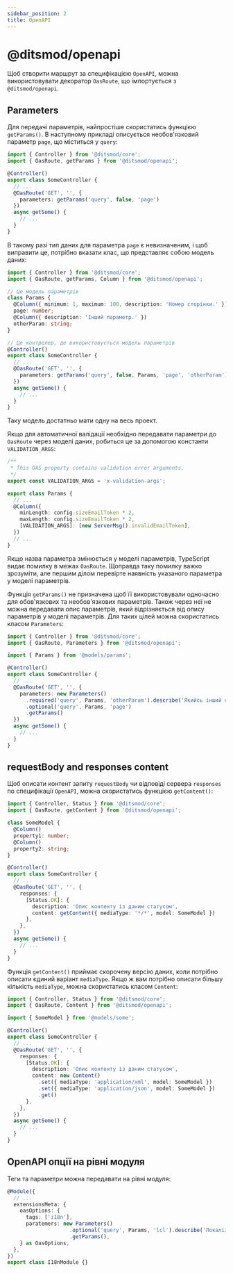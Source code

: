 ```yaml
---
sidebar_position: 2
title: OpenAPI
---
```


# @ditsmod/openapi

Щоб створити маршрут за специфікацією `OpenAPI`, можна використовувати декоратор `OasRoute`, що імпортується з `@ditsmod/openapi`.

## Parameters

Для передачі параметрів, найпростіше скористатись функцією `getParams()`. В наступному прикладі описується необов'язковий параметр `page`, що міститься у `query`:

```ts
import { Controller } from '@ditsmod/core';
import { OasRoute, getParams } from '@ditsmod/openapi';

@Controller()
export class SomeController {
  // ...
  @OasRoute('GET', '', {
    parameters: getParams('query', false, 'page')
  })
  async getSome() {
    // ...
  }
}
```

В такому разі тип даних для параметра `page` є невизначеним, і щоб виправити це, потрібно вказати клас, що представляє собою модель даних:

```ts
import { Controller } from '@ditsmod/core';
import { OasRoute, getParams, Column } from '@ditsmod/openapi';

// Це модель параметрів
class Params {
  @Column({ minimum: 1, maximum: 100, description: 'Номер сторінки.' })
  page: number;
  @Column({ description: 'Інший параметр.' })
  otherParam: string;
}

// Це контролер, де використовується модель параметрів
@Controller()
export class SomeController {
  // ...
  @OasRoute('GET', '', {
    parameters: getParams('query', false, Params, 'page', 'otherParam')
  })
  async getSome() {
    // ...
  }
}
```

Таку модель достатньо мати одну на весь проект.

Якщо для автоматичної валідації необхідно передавати параметри до `OasRoute` через моделі даних, робиться це за допомогою константи `VALIDATION_ARGS`:

```ts
/**
 * This OAS property contains validation error arguments.
 */
export const VALIDATION_ARGS = 'x-validation-args';

export class Params {
  // ...
  @Column({
    minLength: config.sizeEmailToken * 2,
    maxLength: config.sizeEmailToken * 2,
    [VALIDATION_ARGS]: [new ServerMsg().invalidEmailToken],
  })
  // ...
}
```

Якщо назва параметра змінюється у моделі параметрів, TypeScript видає помилку в межах `OasRoute`. Щоправда таку помилку важко зрозуміти, але першим ділом перевірте наявність указаного параметра у моделі параметрів.

Функція `getParams()` не призначена щоб її використовували одночасно для обов'язкових та необов'язкових параметрів. Також через неї не можна передавати опис параметрів, який відрізняється від опису параметрів у моделі параметрів. Для таких цілей можна скористатись класом `Parameters`:

```ts
import { Controller } from '@ditsmod/core';
import { OasRoute, Parameters } from '@ditsmod/openapi';

import { Params } from '@models/params';

@Controller()
export class SomeController {
  // ...
  @OasRoute('GET', '', {
    parameters: new Parameters()
      .required('query', Params, 'otherParam').describe('Якийсь інший опис')
      .optional('query', Params, 'page')
      .getParams()
  })
  async getSome() {
    // ...
  }
}
```

## requestBody and responses content

Щоб описати контент запиту `requestBody` чи відповіді сервера `responses` по специфікації `OpenAPI`, можна скористатись функцією `getContent()`:

```ts
import { Controller, Status } from '@ditsmod/core';
import { OasRoute, getContent } from '@ditsmod/openapi';

class SomeModel {
  @Column()
  property1: number;
  @Column()
  property2: string;
}

@Controller()
export class SomeController {
  // ...
  @OasRoute('GET', '', {
    responses: {
      [Status.OK]: {
        description: 'Опис контенту із даним статусом',
        content: getContent({ mediaType: '*/*', model: SomeModel })
      },
    },
  })
  async getSome() {
    // ...
  }
}
```

Функція `getContent()` приймає скорочену версію даних, коли потрібно описати єдиний варіант `mediaType`. Якщо ж вам потрібно описати більшу кількість `mediaType`, можна скористатись класом `Content`:

```ts
import { Controller, Status } from '@ditsmod/core';
import { OasRoute, Content } from '@ditsmod/openapi';

import { SomeModel } from '@models/some';

@Controller()
export class SomeController {
  // ...
  @OasRoute('GET', '', {
    responses: {
      [Status.OK]: {
        description: 'Опис контенту із даним статусом',
        content: new Content()
          .set({ mediaType: 'application/xml', model: SomeModel })
          .set({ mediaType: 'application/json', model: SomeModel })
          .get()
      },
    },
  })
  async getSome() {
    // ...
  }
}
```

## OpenAPI опції на рівні модуля

Теги та параметри можна передавати на рівні модуля:

```ts
@Module({
  // ...
  extensionsMeta: {
    oasOptions: {
      tags: ['i18n'],
      paratemers: new Parameters()
                    .optional('query', Params, 'lcl').describe('Локалізація')
                    .getParams(),
    } as OasOptions,
  },
})
export class I18nModule {}
```